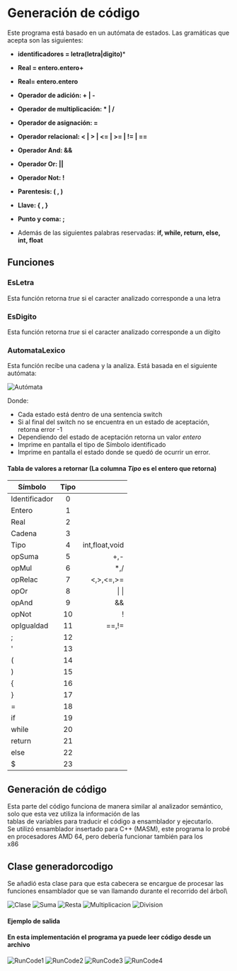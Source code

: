 # Generación de código

Este programa está basado en un autómata de estados.
Las gramáticas que acepta son las siguientes:
* **identificadores = letra(letra|digito)***
* **Real = entero.entero+**
* **Real= entero.entero**
* **Operador de adición: + | -**
* **Operador de multiplicación: * | /**
* **Operador de asignación: =**
* **Operador relacional: < | > | <= | >= | != | ==**
* **Operador And: &&**
* **Operador Or: ||**
* **Operador Not: !**
* **Parentesis: ( , )**
* **Llave: { , }**
* **Punto y coma: ;**

* Además de las siguientes palabras reservadas: **if, while, return, else, int, float**
## Funciones

### EsLetra
Esta función retorna *true* si el caracter analizado corresponde a una letra

### EsDigito
Esta función retorna *true* si el caracter analizado corresponde a un dígito

### AutomataLexico
Esta función recibe una cadena y la analiza.
Está basada en el siguiente autómata:

![Autómata](Capturas/FullLexicoAutomata.jpg)

Donde:
* Cada estado está dentro de una sentencia switch
* Si al final del switch no se encuentra en un estado de aceptación, retorna error -1
* Dependiendo del estado de aceptación retorna un valor *entero*
* Imprime en pantalla el tipo de Símbolo identificado
* Imprime en pantalla el estado donde se quedó de ocurrir un error.

#### Tabla de valores a retornar (La columna *Tipo* es el entero que retorna)

| Símbolo       | Tipo          |       |
| ------------- |:-------------:| -----:|
| Identificador | 0             |       |
| Entero        | 1             |       |
| Real          | 2             |       |
| Cadena        | 3             |       |
| Tipo          | 4             | int,float,void       |
| opSuma        | 5             | +,-      |
| opMul         | 6             | *,/      |
| opRelac       | 7             | <,>,<=,>=      |
| opOr        | 8             |   &#124; &#124;  |
| opAnd        | 9             |   &&    |
| opNot        | 10             |    !   |
| opIgualdad        | 11             |  ==,!=     |
|;        | 12             |       |
|'        | 13             |       |
| (        | 14             |       |
| )        | 15             |       |
| {        | 16            |       |
| }        | 17            |       |
| =        | 18            |       |
| if        | 19            |       |
| while        | 20            |       |
| return        | 21            |       |
| else        | 22            |       |
| $        | 23            |       |


## Generación de código
Esta parte del código funciona de manera similar al analizador semántico, solo que esta vez utiliza la información de las\
tablas de variables para traducir el código a ensamblador y ejecutarlo.\
Se utilizó ensamblador insertado para C++ (MASM), este programa lo probé en procesadores AMD 64, pero debería funcionar también para los\
x86

## Clase generadorcodigo

Se añadió esta clase para que esta cabecera se encargue de procesar las funciones ensamblador que se van llamando durante el recorrido del árbol\

![Clase](Capturas/ClaseGen.png)
![Suma](Capturas/Suma.png)
![Resta](Capturas/Resta.png)
![Multiplicacion](Capturas/Multiplicacion.png)
![Division](Capturas/Division.png)

#### Ejemplo de salida
#### En esta implementación el programa ya puede leer código desde un archivo
![RunCode1](Capturas/ES1.png)
![RunCode2](Capturas/ES2.png)
![RunCode3](Capturas/ES3.png)
![RunCode4](Capturas/ES4.png)
